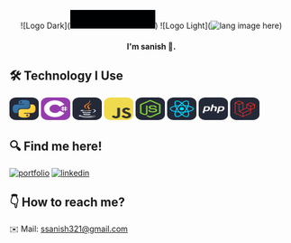 <p align="center">
  ![Logo Dark](<img width="30%" src="intro-dark.gif" alt="lang image here" />)
  ![Logo Light](<img width="30%" src="intro-light.gif" alt="lang image here" />)
</p>

<h4 align="center">I'm sanish 👋.</h4>

## 🛠 Technology I Use
<div align="left">
  <img src="https://raw.githubusercontent.com/tandpfun/skill-icons/59059d9d1a2c092696dc66e00931cc1181a4ce1f/icons/Python-Dark.svg" height="40" width="52" title="python"  alt="python logo"  />
  <img src="https://raw.githubusercontent.com/tandpfun/skill-icons/59059d9d1a2c092696dc66e00931cc1181a4ce1f/icons/CS.svg" height="40" width="52" title="csharp" alt="csharp logo"  />
  <img src="https://raw.githubusercontent.com/tandpfun/skill-icons/59059d9d1a2c092696dc66e00931cc1181a4ce1f/icons/Java-Dark.svg" height="40" width="52" title="java" alt="java logo"  />
  <img src="https://raw.githubusercontent.com/tandpfun/skill-icons/59059d9d1a2c092696dc66e00931cc1181a4ce1f/icons/JavaScript.svg" height="40" width="52" title ="javascript" alt="javascript logo"  />
  <img src="https://raw.githubusercontent.com/tandpfun/skill-icons/59059d9d1a2c092696dc66e00931cc1181a4ce1f/icons/NodeJS-Dark.svg" height="40" width="52" title="nodejs" alt="nodejs logo"  />
  <img src="https://raw.githubusercontent.com/tandpfun/skill-icons/59059d9d1a2c092696dc66e00931cc1181a4ce1f/icons/React-Dark.svg" height="40" width="52" title="reactjs" alt="reactjs logo"  />
  <img src="https://raw.githubusercontent.com/tandpfun/skill-icons/59059d9d1a2c092696dc66e00931cc1181a4ce1f/icons/PHP-Dark.svg" height="40" width="52" title="PHP" alt="php logo"  />
  <img src="https://raw.githubusercontent.com/tandpfun/skill-icons/59059d9d1a2c092696dc66e00931cc1181a4ce1f/icons/Laravel-Dark.svg" height="40" width="52" title="Laravel" alt="laravel logo"  />
</div>

## 🔍 Find me here!
[![portfolio](https://img.shields.io/badge/my_portfolio-000?style=for-the-badge&logo=ko-fi&logoColor=white)](https://sanishrestha.com.np/)
[![linkedin](https://img.shields.io/badge/linkedin-0A66C2?style=for-the-badge&logo=linkedin&logoColor=white)](https://www.linkedin.com/in/sanishrestha/)
## 👇 How to reach me?
✉️ Mail: ssanish321@gmail.com
